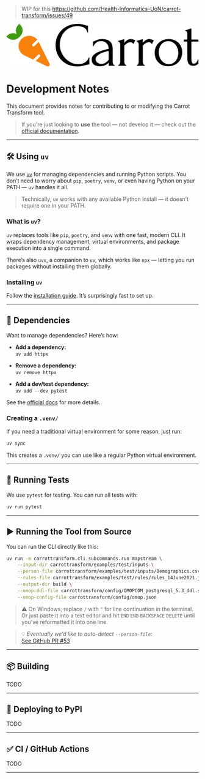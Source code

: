 
> WIP for this https://github.com/Health-Informatics-UoN/carrot-transform/issues/49

[![Carrot Logo](images/logo-primary.png)](https://carrot.ac.uk/transform)

# Development Notes

This document provides notes for contributing to or modifying the Carrot Transform tool.

> If you're just looking to **use** the tool — not develop it — check out the [official documentation](https://carrot.ac.uk/transform).

---

## 🛠 Using `uv`

We use [`uv`](https://docs.astral.sh/uv/) for managing dependencies and running Python scripts. You don’t need to worry about `pip`, `poetry`, `venv`, or even having Python on your PATH — `uv` handles it all.

> Technically, `uv` works with any available Python install — it doesn’t require one in your PATH.

### What is `uv`?

`uv` replaces tools like `pip`, `poetry`, and `venv` with one fast, modern CLI. It wraps dependency management, virtual environments, and package execution into a single command.

There’s also `uvx`, a companion to `uv`, which works like `npx` — letting you run packages without installing them globally.

### Installing `uv`

Follow the [installation guide](https://docs.astral.sh/uv/#installation). It’s surprisingly fast to set up.

---

## 🧩 Dependencies

Want to manage dependencies? Here’s how:

- **Add a dependency:**  
  `uv add httpx`

- **Remove a dependency:**  
  `uv remove httpx`

- **Add a dev/test dependency:**  
  `uv add --dev pytest`

See the [official docs](https://docs.astral.sh/uv/concepts/projects/dependencies/) for more details.

### Creating a `.venv/`

If you need a traditional virtual environment for some reason, just run:

```sh
uv sync
```

This creates a `.venv/` you can use like a regular Python virtual environment.

---

## 🧪 Running Tests

We use `pytest` for testing. You can run all tests with:

```sh
uv run pytest
```

---

## ▶️ Running the Tool from Source

You can run the CLI directly like this:

```sh
uv run -m carrottransform.cli.subcommands.run mapstream \
    --input-dir carrottransform/examples/test/inputs \
    --person-file carrottransform/examples/test/inputs/Demographics.csv \
    --rules-file carrottransform/examples/test/rules/rules_14June2021.json \
    --output-dir build \
    --omop-ddl-file carrottransform/config/OMOPCDM_postgresql_5.3_ddl.sql \
    --omop-config-file carrottransform/config/omop.json
```

> ⚠️ On Windows, replace `/` with `^` for line continuation in the terminal.  
> Or just paste it into a text editor and hit `END` `END` `BACKSPACE` `DELETE` until you've reformatted it into one line.

> 💡 *Eventually we’d like to auto-detect `--person-file`:*  
> [See GitHub PR #53](https://github.com/Health-Informatics-UoN/carrot-transform/pull/53)

---

## 📦 Building

TODO

---

## 🚀 Deploying to PyPI

TODO

---

## ✅ CI / GitHub Actions

TODO

---
